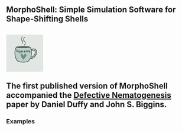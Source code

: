 <!-- Here's how you comment out a bit 
of Markdown on Github. -->
<!--
https://docs.github.com/en/get-started/writing-on-github/getting-started-with-writing-and-formatting-on-github/quickstart-for-writing-on-github
-->

<!--
<p align="center">
  <a href="https://github.com/nschloe/dmsh"><img alt="dmsh" src="https://raw.githubusercontent.com/meshpro/dmsh/main/logo/logo-with-text.svg" width="50%"></a>
  <p align="center">The worst mesh generator you'll ever use.</p>
</p>
-->

<p align="center">
<h2>MorphoShell: Simple Simulation Software for Shape-Shifting Shells<h2>
<!--<p align="center">
<img src="./banner_image.png" width="80%">
</p>
-->


<img src="./gifs/giphy_eg.gif?raw=true" width="100px">




<!-- 
<p align="center">
<img src="./gifs/evanticone_c1_lam_-2.04_0.33_gif_no_lambda_and_faster.gif" height=50> <img src="./gifs/defect_-2.0_gif_colour_faster.gif" height=50> <img src="./gifs/M3GIF_disk_cone_ctrl_disp_nonequil.gif" height=50>
</p>

-->




<!--
The following worked to embed a video (following https://bobbyhadz.com/blog/embed-video-into-github-readme-markdown), but any resizing of the video seemed to do nothing --- when actually viewing the README page the video just fills the width no matter what, which is far too big. So I went with gifs instead.
-->
<!-- To generate the video link, I just drag-and-dropped the video from my computer onto the editing window for the README that you get to just by clicking on README in the repo then clicking the little pencil icon to edit it. When you drag-drop like that, github stores the video outside your repo on its servers, and automatically puts the correct link into your markdown. Then I went to the usual dev editor to fine tune, controlling the width with html syntax etc. -->
<!-- 
<video width="60" height="20" src="https://github.com/Daniel-Duffy/MorphoShell/assets/70776477/268777c7-d92c-4971-817f-fbe9f3e3519b"></video>
-->

The first published version of MorphoShell accompanied the [Defective Nematogenesis](https://doi.org/10.1039/D0SM01192D) paper by Daniel Duffy and John S. Biggins.

### Examples








